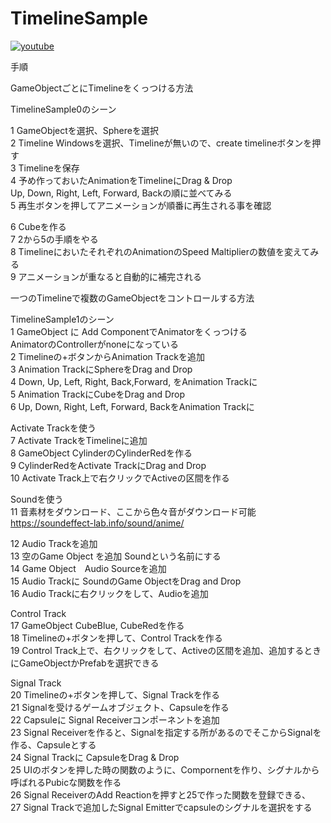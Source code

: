 # TimelineSample

[![youtube](https://img.youtube.com/vi/asrl277oPsI/0.jpg)](http://www.youtube.com/watch?v=asrl277oPsI "Timeline sample.")


手順

GameObjectごとにTimelineをくっつける方法

TimelineSample0のシーン

1 GameObjectを選択、Sphereを選択  
2 Timeline Windowsを選択、Timelineが無いので、create timelineボタンを押す  
3 Timelineを保存  
4 予め作っておいたAnimationをTimelineにDrag & Drop  
Up, Down, Right, Left, Forward, Backの順に並べてみる  
5 再生ボタンを押してアニメーションが順番に再生される事を確認  

6 Cubeを作る  
7 2から5の手順をやる  
8 TimelineにおいたそれぞれのAnimationのSpeed Maltiplierの数値を変えてみる  
9 アニメーションが重なると自動的に補完される  


一つのTimelineで複数のGameObjectをコントロールする方法  

TimelineSample1のシーン  
1 GameObject に Add ComponentでAnimatorをくっつける  
AnimatorのControllerがnoneになっている  
2 Timelineの+ボタンからAnimation Trackを追加  
3 Animation TrackにSphereをDrag and Drop  
4 Down, Up, Left, Right, Back,Forward, をAnimation Trackに  
5 Animation TrackにCubeをDrag and Drop  
6 Up, Down, Right, Left, Forward, BackをAnimation Trackに  

Activate Trackを使う  
7 Activate TrackをTimelineに追加  
8 GameObject CylinderのCylinderRedを作る  
9 CylinderRedをActivate TrackにDrag and Drop  
10 Activate Track上で右クリックでActiveの区間を作る  

Soundを使う  
11 音素材をダウンロード、ここから色々音がダウンロード可能  
https://soundeffect-lab.info/sound/anime/  

12 Audio Trackを追加  
13 空のGame Object を追加 Soundという名前にする  
14 Game Object　Audio Sourceを追加  
15 Audio Trackに SoundのGame ObjectをDrag and Drop  
16 Audio Trackに右クリックをして、Audioを追加  

Control Track  
17 GameObject CubeBlue, CubeRedを作る  
18 Timelineの+ボタンを押して、Control Trackを作る  
19 Control Track上で、右クリックをして、Activeの区間を追加、追加するときにGameObjectかPrefabを選択できる  

Signal Track  
20 Timelineの+ボタンを押して、Signal Trackを作る  
21 Signalを受けるゲームオブジェクト、Capsuleを作る  
22 Capsuleに Signal Receiverコンポーネントを追加  
23 Signal Receiverを作ると、Signalを指定する所があるのでそこからSignalを作る、Capsuleとする  
24 Signal Trackに CapsuleをDrag & Drop  
25 UIのボタンを押した時の関数のように、Compornentを作り、シグナルから呼ばれるPubicな関数を作る  
26 Signal ReceiverのAdd Reactionを押すと25で作った関数を登録できる、  
27 Signal Trackで追加したSignal Emitterでcapsuleのシグナルを選択をする  


